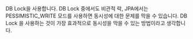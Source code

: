 DB Lock을 사용합니다.
DB Lock 중에서도 비관적 락, JPA에서는 PESSIMISTIC_WRITE 모드를 사용하면 동시성에 대한 문제를 막을 수 있습니다.
DB Lock 을 사용하는 것이 가장 효과적으로 동시성을 막을 수 있는 방법이라고 생각합니다.
